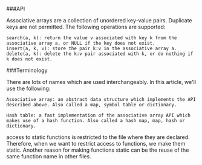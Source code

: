 ###API

Associative arrays are a collection of unordered key-value pairs. Duplicate keys are not permitted. The following operations are supported:

    search(a, k): return the value v associated with key k from the associative array a, or NULL if the key does not exist.
    insert(a, k, v): store the pair k:v in the associative array a.
    delete(a, k): delete the k:v pair associated with k, or do nothing if k does not exist.

###Terminology

There are lots of names which are used interchangeably. In this article, we'll use the following:

    Associative array: an abstract data structure which implements the API described above. Also called a map, symbol table or dictionary.

    Hash table: a fast implementation of the associative array API which makes use of a hash function. Also called a hash map, map, hash or dictionary.


access to static functions is restricted to the file where they are declared. Therefore, when we want to restrict access to functions, we make them static. Another reason for making functions static can be the reuse of the same function name in other files.